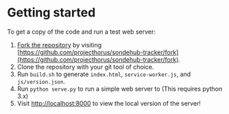 # Getting started

To get a copy of the code and run a test web server:

1. [Fork the repository](https://github.com/projecthorus/sondehub-tracker/fork) by visiting [https://github.com/projecthorus/sondehub-tracker/fork](https://github.com/projecthorus/sondehub-tracker/fork).
2. Clone the repository with your git tool of choice.
3. Run `build.sh` to generate `index.html`, `service-worker.js`, and `js/version.json`.
4. Run `python serve.py` to run a simple web server to (This requires python 3.x)
5. Visit [http://localhost:8000](http://localhost:8000) to view the local version of the server!
